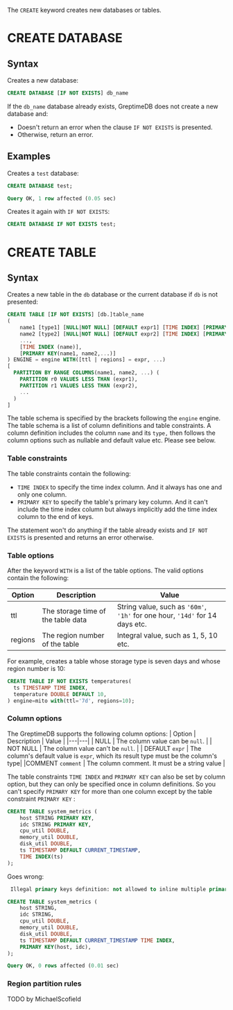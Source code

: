 The `CREATE` keyword creates new databases or tables.

# CREATE DATABASE
## Syntax
Creates a new database:
```sql
CREATE DATABASE [IF NOT EXISTS] db_name
```

If  the `db_name` database already exists, GreptimeDB does not create a new database and:
* Doesn't return an error when the clause `IF NOT EXISTS` is presented.
* Otherwise, return an error.

## Examples

Creates a `test` database:
```sql
CREATE DATABASE test;
```
```sql
Query OK, 1 row affected (0.05 sec)
```

Creates it again with `IF NOT EXISTS`:
```sql
CREATE DATABASE IF NOT EXISTS test;
```

# CREATE TABLE

## Syntax
Creates a new table in the `db` database or the current database if `db` is not presented:
```sql
CREATE TABLE [IF NOT EXISTS] [db.]table_name
(
    name1 [type1] [NULL|NOT NULL] [DEFAULT expr1] [TIME INDEX] [PRIMARY KEY] COMMENT comment,
    name2 [type2] [NULL|NOT NULL] [DEFAULT expr2] [TIME INDEX] [PRIMARY KEY] COMMENT comment,
    ...,
    [TIME INDEX (name)],
    [PRIMARY KEY(name1, name2,...)]
) ENGINE = engine WITH([ttl | regions] = expr, ...)
[
  PARTITION BY RANGE COLUMNS(name1, name2, ...) (
    PARTITION r0 VALUES LESS THAN (expr1),
    PARTITION r1 VALUES LESS THAN (expr2),
    ...
  )
]
```

The table schema is specified by the brackets following the `engine` engine. The table schema is a list of column definitions and table constraints.
A column definition includes the column `name` and its `type,` then follows the column options such as nullable and default value etc. Please see below.

### Table constraints
The table constraints contain the following:
*  `TIME INDEX` to specify the time index column. And it always has one and only one column.
*  `PRIMARY KEY` to specify the table's primary key column. And it can't include the time index column but always implicitly add the time index column to the end of keys.

The statement won't do anything if the table already exists and `IF NOT EXISTS` is presented and returns an error otherwise.

### Table options
After the keyword `WITH` is a list of the table options. The valid options contain the following:

| Option  | Description  | Value |
|---|---|---|
| ttl  | The storage time of the table data  |   String value, such as `'60m'`, `'1h'` for one hour, `'14d'` for 14 days etc. |
|  regions | The region number of the table  | Integral value, such as 1, 5, 10 etc. |

For example, creates a table whose storage type is seven days and whose region number is 10:
```sql
CREATE TABLE IF NOT EXISTS temperatures(
  ts TIMESTAMP TIME INDEX,
  temperature DOUBLE DEFAULT 10,
) engine=mito with(ttl='7d', regions=10);
```

### Column options

The GreptimeDB supports the following column options:
| Option  | Description  | Value |
|---|---|
| NULL  | The column value can be `null`.  |
|  NOT NULL | The column value can't be `null`. |
| DEFAULT `expr` | The column's default value is `expr`, which its result type must be the column's type|
|COMMENT `comment` | The column comment. It must be a string value |

The table constraints `TIME INDEX` and `PRIMARY KEY` can also be set by column option, but they can only be specified once in column definitions. So you can't specify `PRIMARY KEY` for more than one column except by the table constraint `PRIMARY KEY` :
```sql
CREATE TABLE system_metrics (
    host STRING PRIMARY KEY,
    idc STRING PRIMARY KEY,
    cpu_util DOUBLE,
    memory_util DOUBLE,
    disk_util DOUBLE,
    ts TIMESTAMP DEFAULT CURRENT_TIMESTAMP,
    TIME INDEX(ts)
);
```

Goes wrong:
```sql
 Illegal primary keys definition: not allowed to inline multiple primary keys in columns options
```

```sql
CREATE TABLE system_metrics (
    host STRING,
    idc STRING,
    cpu_util DOUBLE,
    memory_util DOUBLE,
    disk_util DOUBLE,
    ts TIMESTAMP DEFAULT CURRENT_TIMESTAMP TIME INDEX,
    PRIMARY KEY(host, idc),
);
```
```sql
Query OK, 0 rows affected (0.01 sec)
```

### Region partition rules

TODO by MichaelScofield

